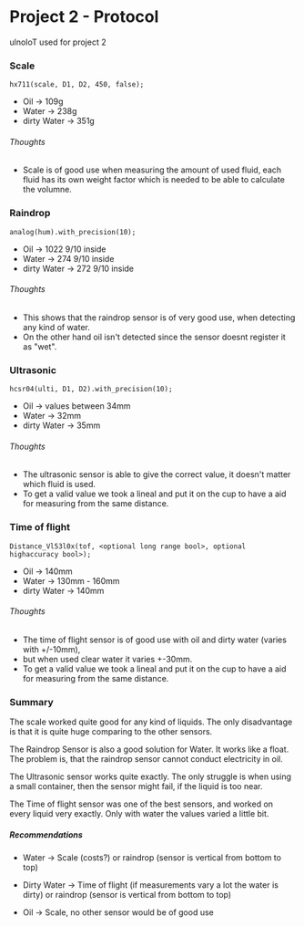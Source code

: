 # Project 2 - Protocol

ulnoIoT used for project 2

### Scale
`hx711(scale, D1, D2, 450, false);`

* Oil -> 109g
* Water -> 238g
* dirty Water -> 351g

###### Thoughts

* Scale is of good use when measuring the amount of used fluid, each fluid has its own weight factor which is needed to be able to calculate the volumne.


### Raindrop
`analog(hum).with_precision(10);`

* Oil -> 1022 9/10 inside
* Water -> 274 9/10 inside
* dirty Water -> 272 9/10 inside

###### Thoughts

* This shows that the raindrop sensor is of very good use, when detecting any kind of water. 
* On the other hand oil isn't detected since the sensor doesnt register it as "wet".

### Ultrasonic
`hcsr04(ulti, D1, D2).with_precision(10);`

* Oil -> values between 34mm
* Water -> 32mm
* dirty Water -> 35mm

###### Thoughts

* The ultrasonic sensor is able to give the correct value, it doesn't matter which fluid is used. 
* To get a valid value we took a lineal and put it on the cup to have a aid for measuring from the same distance.


### Time of flight
`Distance_Vl53l0x(tof, <optional long range bool>, optional highaccuracy bool>);`

* Oil -> 140mm
* Water -> 130mm - 160mm
* dirty Water -> 140mm

###### Thoughts

* The time of flight sensor is of good use with oil and dirty water (varies with +/-10mm), 
* but when used clear water it varies +-30mm.
* To get a valid value we took a lineal and put it on the cup to have a aid for measuring from the same distance.

### Summary

The scale worked quite good for any kind of liquids. The only disadvantage is that it is quite huge comparing to the other sensors.

The Raindrop Sensor is also a good solution for Water. It works like a float. The problem is, that the raindrop sensor cannot conduct electricity in oil.

The Ultrasonic sensor works quite exactly. The only struggle is when using a small container, then the sensor might fail, if the liquid is too near.

The Time of flight sensor was one of the best sensors, and worked on every liquid very exactly. Only with water the values varied a little bit.

##### Recommendations

* Water -> Scale (costs?) or raindrop (sensor is vertical from bottom to top)

* Dirty Water -> Time of flight (if measurements vary a lot the water is dirty) or raindrop (sensor is vertical from bottom to top)

* Oil -> Scale, no other sensor would be of good use


